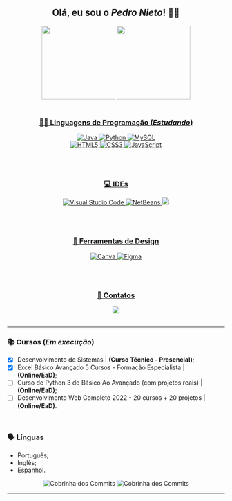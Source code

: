 <h2 align="center"> Olá, eu sou o <i>Pedro Nieto</i>! 👋🏼 </h2>



<div align="center">
<a href="https://github.com/Pedroo-Nietoo"/>   
  
<img height="170em" src="https://github-readme-stats.vercel.app/api?username=Pedroo-Nietoo&theme=dracula&show_icons=true&locale=pt-br&title_color=FFFFFF&text__color=FFFFFF&icon_color=&bg_color=DEG,051937,00456A,007789,00A88C&border_color=2F4858&include_all_commits=true&count_private=true"/>

<img height="170em" src="https://github-readme-stats.vercel.app/api/top-langs/?username=Pedroo-Nietoo&theme=dracula&layout=compact&locale=pt-br&title_color=FFFFFF&text__color=FFFFFF&bg_color=DEG,00A88C,007789,00456A,051937&border_color=2F4858&langs_count=5"/>
</div> <br>



<div align="center">
  
### 👨‍💻 Linguagens de Programação (_Estudando_)
  
  <img alt="Java" src="https://img.shields.io/badge/Java-22272e?style=for-the-badge&logo=java&logoColor=D6393E"/>
  <img alt="Python" src="https://img.shields.io/badge/Python-22272e?style=for-the-badge&logo=python&logoColor=306998"/>
  <img alt="MySQL" src="https://img.shields.io/badge/MySQL-22272e?style=for-the-badge&logo=MySQL&logoColor=F29111"/>
  <br>
  <img alt="HTML5" src="https://img.shields.io/badge/HTML5-22272e?style=for-the-badge&logo=html5&logoColor=E34F26"/>
  <img alt="CSS3" src="https://img.shields.io/badge/CSS3-22272e?style=for-the-badge&logo=css3&logoColor=1572B6"/>
  <img alt="JavaScript" src="https://img.shields.io/badge/JavaScript-22272e?style=for-the-badge&logo=javascript&logoColor=F7DF1E"/>
  
  <br><br>
  
### 💻 IDEs
  <img alt="Visual Studio Code" src="https://img.shields.io/badge/Visual%20Studio%20Code-22272e.svg?style=for-the-badge&logo=visual-studio-code&logoColor=0078d7">
  <img alt="NetBeans" src="https://img.shields.io/badge/apache%20netbeans-22272e?style=for-the-badge&logo=apache%20netbeans%20IDE&logoColor=1B6AC6">
  <img src="https://img.shields.io/badge/Arduino_IDE-22272e?style=for-the-badge&logo=arduino&logoColor=00979D">
  
  <br> <br>
  
### 🌺 Ferramentas de Design
  <img alt="Canva" src="https://img.shields.io/badge/Canva-22272e.svg?style=for-the-badge&logo=Canva&logoColor=2300C4CC">
  <img alt="Figma" src="https://img.shields.io/badge/figma-22272e.svg?style=for-the-badge&logo=figma&logoColor=23F24E1E">
  
  <br> <br>
  
### 📧 Contatos
  <a href="https://linktr.ee/pedroonietoo">
  <img src="https://img.shields.io/badge/linktree-22272e?style=for-the-badge&logo=linktree&logoColor=1de9b6"/></a>
</div> <br> <hr>



### 📚 Cursos (_Em execução_)
  - [X] Desenvolvimento de Sistemas | **(Curso Técnico - Presencial)**;
  - [X] Excel Básico Avançado 5 Cursos - Formação Especialista | **(Online/EaD)**;
  - [ ] Curso de Python 3 do Básico Ao Avançado (com projetos reais) | **(Online/EaD)**;
  - [ ] Desenvolvimento Web Completo 2022 - 20 cursos + 20 projetos | **(Online/EaD)**.
<br>

### 🗣 Línguas
  - Português;
  - Inglês;
  - Espanhol.



<div align="center">
  
  ![Cobrinha dos Commits](https://github.com/Pedroo-Nietoo/Pedroo-Nietoo/blob/output/github-contribution-grid-snake.svg#gh-dark-mode-only)
  ![Cobrinha dos Commits](https://github.com/Pedroo-Nietoo/Pedroo-Nietoo/blob/output/github-contribution-grid-snake.gif#gh-light-mode-only)
</div> <hr>
